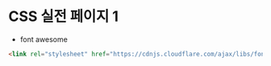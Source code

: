 # CSS 실전 페이지 1

- font awesome
```html
<link rel="stylesheet" href="https://cdnjs.cloudflare.com/ajax/libs/font-awesome/5.8.2/css/all.min.css">
```